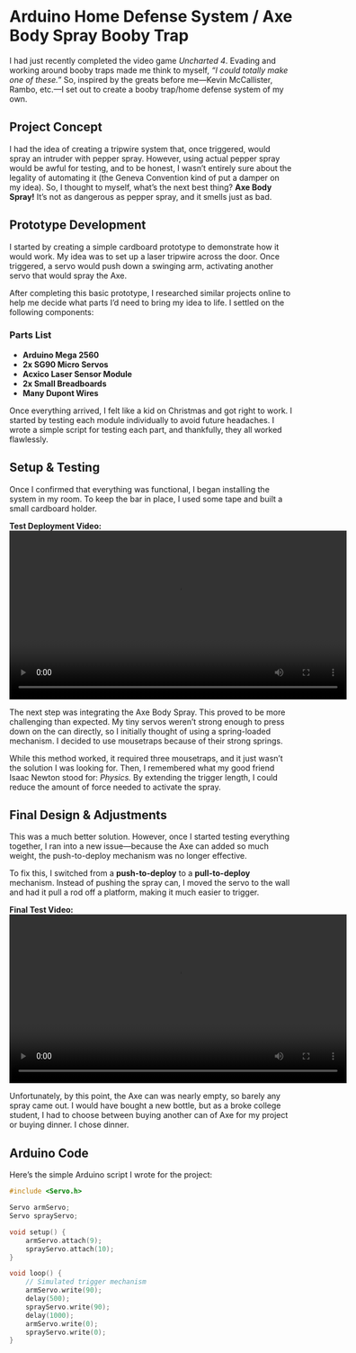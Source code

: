 # Arduino Home Defense System / Axe Body Spray Booby Trap

I had just recently completed the video game *Uncharted 4*. Evading and working around booby traps made me think to myself, *“I could totally make one of these.”* So, inspired by the greats before me—Kevin McCallister, Rambo, etc.—I set out to create a booby trap/home defense system of my own.

## **Project Concept**
I had the idea of creating a tripwire system that, once triggered, would spray an intruder with pepper spray. However, using actual pepper spray would be awful for testing, and to be honest, I wasn’t entirely sure about the legality of automating it (the Geneva Convention kind of put a damper on my idea). So, I thought to myself, what’s the next best thing? **Axe Body Spray!** It’s not as dangerous as pepper spray, and it smells just as bad.

## **Prototype Development**
I started by creating a simple cardboard prototype to demonstrate how it would work. My idea was to set up a laser tripwire across the door. Once triggered, a servo would push down a swinging arm, activating another servo that would spray the Axe.

After completing this basic prototype, I researched similar projects online to help me decide what parts I’d need to bring my idea to life. I settled on the following components:

### **Parts List**
- **Arduino Mega 2560**
- **2x SG90 Micro Servos**
- **Acxico Laser Sensor Module**
- **2x Small Breadboards**
- **Many Dupont Wires**

Once everything arrived, I felt like a kid on Christmas and got right to work. I started by testing each module individually to avoid future headaches. I wrote a simple script for testing each part, and thankfully, they all worked flawlessly.

## **Setup & Testing**
Once I confirmed that everything was functional, I began installing the system in my room. To keep the bar in place, I used some tape and built a small cardboard holder.

**Test Deployment Video:**
<video width="600" controls>
  <source src="videos/workingArm.mp4" type="video/mp4">
  Your browser does not support the video tag.
</video>

The next step was integrating the Axe Body Spray. This proved to be more challenging than expected. My tiny servos weren’t strong enough to press down on the can directly, so I initially thought of using a spring-loaded mechanism. I decided to use mousetraps because of their strong springs.

While this method worked, it required three mousetraps, and it just wasn’t the solution I was looking for. Then, I remembered what my good friend Isaac Newton stood for: *Physics.* By extending the trigger length, I could reduce the amount of force needed to activate the spray.

## **Final Design & Adjustments**
This was a much better solution. However, once I started testing everything together, I ran into a new issue—because the Axe can added so much weight, the push-to-deploy mechanism was no longer effective.

To fix this, I switched from a **push-to-deploy** to a **pull-to-deploy** mechanism. Instead of pushing the spray can, I moved the servo to the wall and had it pull a rod off a platform, making it much easier to trigger.

**Final Test Video:**
<video width="600" controls>
  <source src="videos/Success.mp4" type="video/mp4">
  Your browser does not support the video tag.
</video>

Unfortunately, by this point, the Axe can was nearly empty, so barely any spray came out. I would have bought a new bottle, but as a broke college student, I had to choose between buying another can of Axe for my project or buying dinner. I chose dinner.

## **Arduino Code**
Here’s the simple Arduino script I wrote for the project:

```cpp
#include <Servo.h>

Servo armServo;
Servo sprayServo;

void setup() {
    armServo.attach(9);
    sprayServo.attach(10);
}

void loop() {
    // Simulated trigger mechanism
    armServo.write(90); 
    delay(500);
    sprayServo.write(90); 
    delay(1000);
    armServo.write(0);
    sprayServo.write(0);
}
